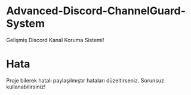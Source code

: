 # Advanced-Discord-ChannelGuard-System
Gelişmiş Discord Kanal Koruma Sistemi!

# Hata
Proje bilerek hatalı paylaşılmıştır hataları düzeltirseniz. Sorunsuz kullanabilirsiniz!
